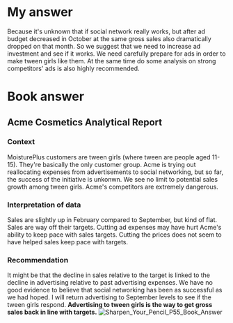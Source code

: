 # My answer
Because it's unknown that if social network really works, but after ad budget decreased in October at the same gross sales also dramatically dropped on that month. So we suggest that we need to increase ad investment and see if it works. We need carefully prepare for ads in order to make tween girls like them. At the same time do some analysis on strong competitors' ads is also highly recommended.

# Book answer

## Acme Cosmetics Analytical Report

### Context
MoisturePlus customers are tween girls (where tween are people aged 11-15). They're basically the only customer group. Acme is trying out reallocating expenses from advertisements to social networking, but so far, the success of the initiative is unkonwn. We see no limit to potential sales growth among tween girls. Acme's competitors are extremely dangerous.

### Interpretation of data
Sales are slightly up in February compared to September, but kind of flat. Sales are way off their targets. Cutting ad expenses may have hurt Acme's ability to keep pace with sales targets. Cutting the prices does not seem to have helped sales keep pace with targets.

### Recommendation
It might be that the decline in sales relative to the target is linked to the decline in advertising relative to past advertising expenses. We have no good evidence to believe that social networking has been as successful as we had hoped. I will return advertising to September levels to see if the tween girls respond. **Advertising to tween girls is the way to get gross sales back in line with targets.**
![Sharpen_Your_Pencil_P55_Book_Answer](./Sharpen_Your_Pencil_P55_Book_Answer.png "Sharpen_Your_Pencil_P55_Book_Answer")